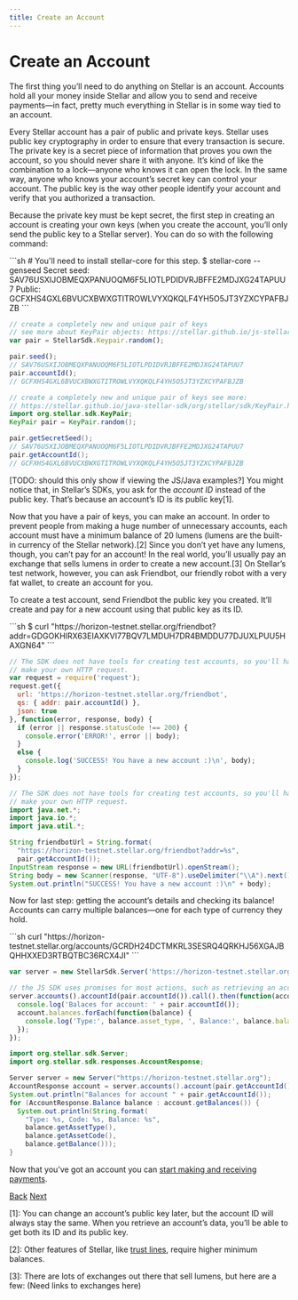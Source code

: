```yaml
---
title: Create an Account
---
```


# Create an Account

The first thing you’ll need to do anything on Stellar is an account. Accounts hold all your money inside Stellar and allow you to send and receive payments—in fact, pretty much everything in Stellar is in some way tied to an account.

Every Stellar account has a pair of public and private keys. Stellar uses public key cryptography in order to ensure that every transaction is secure. The private key is a secret piece of information that proves you own the account, so you should never share it with anyone. It’s kind of like the combination to a lock—anyone who knows it can open the lock. In the same way, anyone who knows your account’s secret key can control your account. The public key is the way other people identify your account and verify that you authorized a transaction.

Because the private key must be kept secret, the first step in creating an account is creating your own keys (when you create the account, you’ll only send the public key to a Stellar server). You can do so with the following command:

<example name="Generating Keys">
```sh
# You'll need to install stellar-core for this step.
$ stellar-core --genseed
Secret seed: SAV76USXIJOBMEQXPANUOQM6F5LIOTLPDIDVRJBFFE2MDJXG24TAPUU7
Public: GCFXHS4GXL6BVUCXBWXGTITROWLVYXQKQLF4YH5O5JT3YZXCYPAFBJZB
```

```js
// create a completely new and unique pair of keys
// see more about KeyPair objects: https://stellar.github.io/js-stellar-sdk/Keypair.html
var pair = StellarSdk.Keypair.random();

pair.seed();
// SAV76USXIJOBMEQXPANUOQM6F5LIOTLPDIDVRJBFFE2MDJXG24TAPUU7
pair.accountId();
// GCFXHS4GXL6BVUCXBWXGTITROWLVYXQKQLF4YH5O5JT3YZXCYPAFBJZB
```

```java
// create a completely new and unique pair of keys see more:
// https://stellar.github.io/java-stellar-sdk/org/stellar/sdk/KeyPair.html
import org.stellar.sdk.KeyPair;
KeyPair pair = KeyPair.random();

pair.getSecretSeed();
// SAV76USXIJOBMEQXPANUOQM6F5LIOTLPDIDVRJBFFE2MDJXG24TAPUU7
pair.getAccountId();
// GCFXHS4GXL6BVUCXBWXGTITROWLVYXQKQLF4YH5O5JT3YZXCYPAFBJZB
```
</example>

[TODO: should this only show if viewing the JS/Java examples?]
You might notice that, in Stellar’s SDKs, you ask for the *account ID* instead of the public key. That’s because an account’s ID is its public key[1].

Now that you have a pair of keys, you can make an account. In order to prevent people from making a huge number of unnecessary accounts, each account must have a minimum balance of 20 lumens (lumens are the built-in currency of the Stellar network).[2] Since you don’t yet have any lumens, though, you can’t pay for an account! In the real world, you’ll usually pay an exchange that sells lumens in order to create a new account.[3] On Stellar’s test network, however, you can ask Friendbot, our friendly robot with a very fat wallet, to create an account for you.

To create a test account, send Friendbot the public key you created. It’ll create and pay for a new account using that public key as its ID.

<example name="Creating a test account">
```sh
$ curl "https://horizon-testnet.stellar.org/friendbot?addr=GDGOKHIRX63EIAXKVI77BQV7LMDUH7DR4BMDDU77DJUXLPUU5HAXGN64"
```

```js
// The SDK does not have tools for creating test accounts, so you'll have to
// make your own HTTP request.
var request = require('request');
request.get({
  url: 'https://horizon-testnet.stellar.org/friendbot',
  qs: { addr: pair.accountId() },
  json: true
}, function(error, response, body) {
  if (error || response.statusCode !== 200) {
    console.error('ERROR!', error || body);
  }
  else {
    console.log('SUCCESS! You have a new account :)\n', body);
  }
});
```

```java
// The SDK does not have tools for creating test accounts, so you'll have to
// make your own HTTP request.
import java.net.*;
import java.io.*;
import java.util.*;

String friendbotUrl = String.format(
  "https://horizon-testnet.stellar.org/friendbot?addr=%s",
  pair.getAccountId());
InputStream response = new URL(friendbotUrl).openStream();
String body = new Scanner(response, "UTF-8").useDelimiter("\\A").next();
System.out.println("SUCCESS! You have a new account :)\n" + body);
```
</example>

Now for last step: getting the account’s details and checking its balance! Accounts can carry multiple balances—one for each type of currency they hold.

<example name="Getting account details">
```sh
curl "https://horizon-testnet.stellar.org/accounts/GCRDH24DCTMKRL3SESRQ4QRKHJ56XGAJBQHHXXED3RTBQTBC36RCX4JI"
```

```js
var server = new StellarSdk.Server('https://horizon-testnet.stellar.org');

// the JS SDK uses promises for most actions, such as retrieving an account
server.accounts().accountId(pair.accountId()).call().then(function(account) {
  console.log('Balaces for account: ' + pair.accountId());
  account.balances.forEach(function(balance) {
    console.log('Type:', balance.asset_type, ', Balance:', balance.balance);
  });
});
```

```java
import org.stellar.sdk.Server;
import org.stellar.sdk.responses.AccountResponse;

Server server = new Server("https://horizon-testnet.stellar.org");
AccountResponse account = server.accounts().account(pair.getAccountId());
System.out.println("Balances for account " + pair.getAccountId());
for (AccountResponse.Balance balance : account.getBalances()) {
  System.out.println(String.format(
    "Type: %s, Code: %s, Balance: %s",
    balance.getAssetType(),
    balance.getAssetCode(),
    balance.getBalance()));
}
```
</example>

Now that you’ve got an account you can [start making and receiving payments](transactions.html).

<a class="button button--previous" href="index.html">Back</a>
<a class="button button--next" href="transactions.html">Next</a>



[1]: You can change an account’s public key later, but the account ID will always stay the same. When you retrieve an account’s data, you’ll be able to get both its ID and its public key.

[2]: Other features of Stellar, like [trust lines](https://www.stellar.org/developers/learn/concepts/assets.html#trustlines), require higher minimum balances.

[3]: There are lots of exchanges out there that sell lumens, but here are a few: (Need links to exchanges here)
